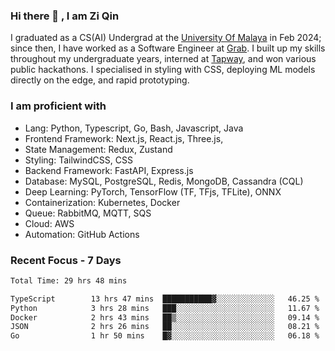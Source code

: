<!-- <img height="180rem" width="100%" src="https://github.com/ziqinyeow/ziqinyeow/blob/main/header.png?raw=true" /> -->

### Hi there 👋 , I am Zi Qin
<!-- ![visitors](https://visitor-badge.glitch.me/badge?page_id=page.id) -->

I graduated as a CS(AI) Undergrad at the [University Of Malaya](https://www.um.edu.my/) in Feb 2024; since then, I have worked as a Software Engineer at [Grab](https://www.grab.com/my/). I built up my skills throughout my undergraduate years, interned at [Tapway](https://gotapway.com/), and won various public hackathons. I specialised in styling with CSS, deploying ML models directly on the edge, and rapid prototyping.

### I am proficient with

- Lang: Python, Typescript, Go, Bash, Javascript, Java
- Frontend Framework: Next.js, React.js, Three.js,
- State Management: Redux, Zustand
- Styling: TailwindCSS, CSS
- Backend Framework: FastAPI, Express.js
- Database: MySQL, PostgreSQL, Redis, MongoDB, Cassandra (CQL)
- Deep Learning: PyTorch, TensorFlow (TF, TFjs, TFLite), ONNX
- Containerization: Kubernetes, Docker
- Queue: RabbitMQ, MQTT, SQS
- Cloud: AWS
- Automation: GitHub Actions

### Recent Focus - 7 Days
<!--START_SECTION:waka-->

```txt
Total Time: 29 hrs 48 mins

TypeScript        13 hrs 47 mins  ███████████▓░░░░░░░░░░░░░   46.25 %
Python            3 hrs 28 mins   ███░░░░░░░░░░░░░░░░░░░░░░   11.67 %
Docker            2 hrs 43 mins   ██▒░░░░░░░░░░░░░░░░░░░░░░   09.14 %
JSON              2 hrs 26 mins   ██░░░░░░░░░░░░░░░░░░░░░░░   08.21 %
Go                1 hr 50 mins    █▓░░░░░░░░░░░░░░░░░░░░░░░   06.18 %
```

<!--END_SECTION:waka-->
